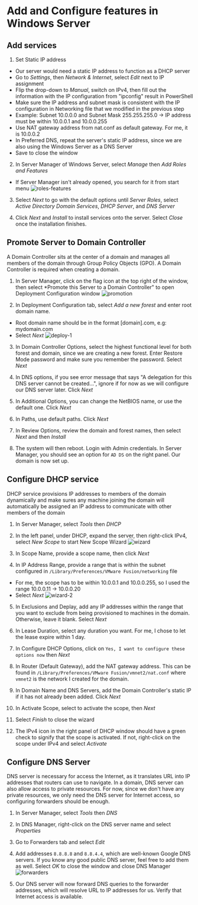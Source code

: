 # Add and Configure features in Windows Server

## Add services
1. Set Static IP address
- Our server would need a static IP address to function as a DHCP server
- Go to *Settings*, then *Network & Internet*, select *Edit* next to IP assignment
- Flip the drop-down to *Manual*, switch on IPv4, then fill out the information with the IP configuration from "ipconfig" result in PowerShell
- Make sure the IP address and subnet mask is consistent with the IP configuration in Networking file that we modified in the previous step
- Example: Subnet 10.0.0.0 and Subnet Mask 255.255.255.0 -> IP address must be within 10.0.0.1 and 10.0.0.255
- Use NAT gateway address from nat.conf as default gateway. For me, it is 10.0.0.2
- In Preferred DNS, repeat the server's static IP address, since we are also using the Windows Server as a DNS Server
- Save to close the window

2. In Server Manager of Windows Server, select *Manage* then *Add Roles and Features*
- If Server Manager isn't already opened, you search for it from start menu
![roles-features](Images/roles-features.jpg)

3. Select *Next* to go with the default options until *Server Roles*, select *Active Directory Domain Services*, *DHCP Server*, and *DNS Server*

4. Click *Next* and *Install* to install services onto the server. Select *Close* once the installation finishes.

## Promote Server to Domain Controller
A Domain Controller sits at the center of a domain and manages all members of the domain through Group Policy Objects (GPO). A Domain Controller is required when creating a domain.

1. In Server Manager, click on the flag icon at the top right of the window, then select *Promote this Server to a Domain Controller" to open Deployment Configuration window
![promotion](Images/domain%20promotion.jpg)

2. In Deployment Configuration tab, select *Add a new forest* and enter root domain name.
- Root domain name should be in the format [domain].com, e.g: mydomain.com
- Select *Next*
![deploy-1](Images/deploy-1.jpg)

3. In Domain Controller Options, select the highest functional level for both forest and domain, since we are creating a new forest. Enter Restore Mode password and make sure you remember the password. Select *Next*

4. In DNS options, if you see error message that says "A delegation for this DNS server cannot be created...", ignore if for now as we will configure our DNS server later. Click *Next*

5. In Additional Options, you can change the NetBIOS name, or use the default one. Click *Next*

6. In Paths, use default paths. Click *Next*

7. In Review Options, review the domain and forest names, then select *Next* and then *Install*

8. The system will then reboot. Login with Admin credentials. In Server Manager, you should see an option for ```AD DS``` on the right panel. Our domain is now set up.

## Configure DHCP service
DHCP service provisions IP addresses to members of the domain dynamically and make sures any machine joining the domain will automatically be assigned an IP address to communicate with other members of the domain

1. In Server Manager, select *Tools* then *DHCP*

2. In the left panel, under DHCP, expand the server, then right-click IPv4, select *New Scope* to start New Scope Wizard
![wizard](Images/scope-wizard.jpg)

3. In Scope Name, provide a scope name, then click *Next*

4. In IP Address Range, provide a range that is within the subnet configured in ```/Library/Preferences/VMware Fusion/networking``` file
- For me, the scope has to be within 10.0.0.1 and 10.0.0.255, so I used the range 10.0.0.11 -> 10.0.0.20
- Select *Next*
![wizard-2](Images/scope-wiz-2.jpg)

5. In Exclusions and Deplay, add any IP addresses within the range that you want to exclude from being provisioned to machines in the domain. Otherwise, leave it blank. Select *Next*

6. In Lease Duration, select any duration you want. For me, I chose to let the lease expire within 1 day.

7. In Configure DHCP Options, click on ```Yes, I want to configure these options now``` then *Next*

8. In Router (Default Gateway), add the NAT gateway address. This can be found in ```/Library/Preferences/VMware Fusion/vmnet2/nat.conf``` where ```vmnet2``` is the network I created for the domain.

9. In Domain Name and DNS Servers, add the Domain Controller's static IP if it has not already been added. Click *Next*

10. In Activate Scope, select to activate the scope, then *Next*

11. Select *Finish* to close the wizard

12. The IPv4 icon in the right panel of DHCP window should have a green check to signify that the scope is activated. If not, right-click on the scope under IPv4 and select *Activate*

## Configure DNS Server
DNS server is necessary for access the Internet, as it translates URL into IP addresses that routers can use to navigate. In a domain, DNS server can also allow access to private resources.
For now, since we don't have any private resources, we only need the DNS server for Internet access, so configuring forwarders should be enough.

1. In Server Manager, select *Tools* then *DNS*

2. In DNS Manager, right-click on the DNS server name and select *Properties*

3. Go to Forwarders tab and select *Edit*

4. Add addresses ```8.8.8.8``` and ```8.8.4.4```, which are well-known Google DNS servers. If you know any good public DNS server, feel free to add them as well. Select *OK* to close the window and close DNS Manager
![forwarders](Images/dns-forwarder.jpg)

5. Our DNS server will now forward DNS queries to the forwarder addresses, which will resolve URL to IP addresses for us. Verify that Internet access is available.   
